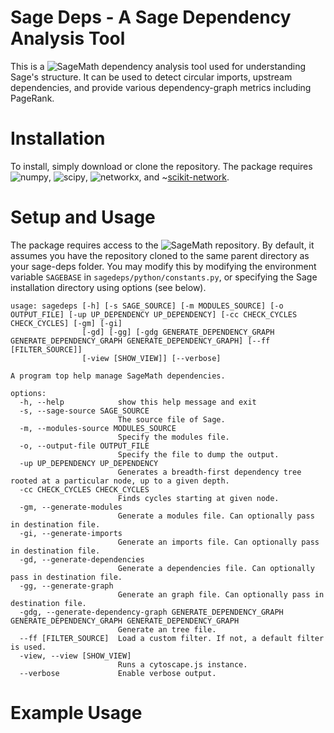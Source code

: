 # Sage Deps - A Sage Dependency Analysis Tool

This is a ![SageMath](https://www.sagemath.org/) dependency analysis tool used for understanding Sage's structure. It can be used to detect circular imports, upstream dependencies, and provide various dependency-graph metrics including PageRank.

# Installation

To install, simply download or clone the repository. The package requires ![numpy](https://numpy.org/), ![scipy](https://scipy.org/), ![networkx](https://networkx.org/), and ~[scikit-network](https://pypi.org/project/scikit-network/).

# Setup and Usage

The package requires access to the ![SageMath repository](https://github.com/sagemath/sage). By default, it assumes you have the repository cloned to the same parent directory as your sage-deps folder. You may modify this by modifying the environment variable `SAGEBASE` in `sagedeps/python/constants.py`, or specifying the Sage installation directory using options (see below).

```
usage: sagedeps [-h] [-s SAGE_SOURCE] [-m MODULES_SOURCE] [-o OUTPUT_FILE] [-up UP_DEPENDENCY UP_DEPENDENCY] [-cc CHECK_CYCLES CHECK_CYCLES] [-gm] [-gi]
                [-gd] [-gg] [-gdg GENERATE_DEPENDENCY_GRAPH GENERATE_DEPENDENCY_GRAPH GENERATE_DEPENDENCY_GRAPH] [--ff [FILTER_SOURCE]]
                [-view [SHOW_VIEW]] [--verbose]

A program top help manage SageMath dependencies.

options:
  -h, --help            show this help message and exit
  -s, --sage-source SAGE_SOURCE
                        The source file of Sage.
  -m, --modules-source MODULES_SOURCE
                        Specify the modules file.
  -o, --output-file OUTPUT_FILE
                        Specify the file to dump the output.
  -up UP_DEPENDENCY UP_DEPENDENCY
                        Generates a breadth-first dependency tree rooted at a particular node, up to a given depth.
  -cc CHECK_CYCLES CHECK_CYCLES
                        Finds cycles starting at given node.
  -gm, --generate-modules
                        Generate a modules file. Can optionally pass in destination file.
  -gi, --generate-imports
                        Generate an imports file. Can optionally pass in destination file.
  -gd, --generate-dependencies
                        Generate a dependencies file. Can optionally pass in destination file.
  -gg, --generate-graph
                        Generate an graph file. Can optionally pass in destination file.
  -gdg, --generate-dependency-graph GENERATE_DEPENDENCY_GRAPH GENERATE_DEPENDENCY_GRAPH GENERATE_DEPENDENCY_GRAPH
                        Generate an tree file.
  --ff [FILTER_SOURCE]  Load a custom filter. If not, a default filter is used.
  -view, --view [SHOW_VIEW]
                        Runs a cytoscape.js instance.
  --verbose             Enable verbose output.
```

# Example Usage